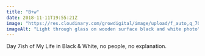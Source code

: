 ```yaml
---
title: "B+w"
date: 2018-11-11T19:55:21Z
image: "https://res.cloudinary.com/growdigital/image/upload/f_auto,q_70,w_736/v1544366695/pattern-PxMPSmG3.jpg"
imageAlt: "Light through glass on wooden surface black and white photo"
---
```


Day 7ish of My Life in Black & White, no people, no explanation.

